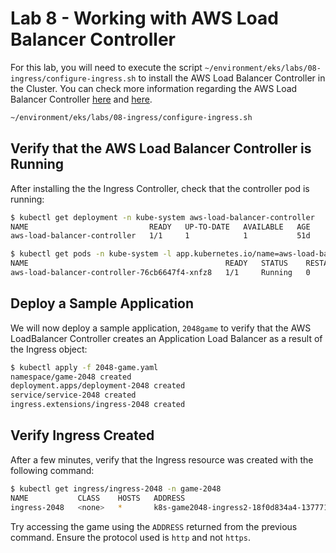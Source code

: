 # Lab 8 - Working with AWS Load Balancer Controller

For this lab, you will need to execute the script `~/environment/eks/labs/08-ingress/configure-ingress.sh` to install the AWS Load Balancer Controller in the Cluster. You can check more information regarding the AWS Load Balancer Controller [here](https://kubernetes-sigs.github.io/aws-load-balancer-controller/latest/) and [here](https://docs.aws.amazon.com/eks/latest/userguide/alb-ingress.html).

```bash
~/environment/eks/labs/08-ingress/configure-ingress.sh
```

## Verify that the AWS Load Balancer Controller is Running

 After installing the the Ingress Controller, check that the controller pod is running:

```bash
$ kubectl get deployment -n kube-system aws-load-balancer-controller
NAME                           READY   UP-TO-DATE   AVAILABLE   AGE
aws-load-balancer-controller   1/1     1            1           51d

$ kubectl get pods -n kube-system -l app.kubernetes.io/name=aws-load-balancer-controller
NAME                                            READY   STATUS    RESTARTS   AGE
aws-load-balancer-controller-76cb6647f4-xnfz8   1/1     Running   0          4d1h
```

## Deploy a Sample Application

We will now deploy a sample application, `2048game` to verify that the AWS LoadBalancer Controller creates an Application Load Balancer as a result of the Ingress object:

```bash
$ kubectl apply -f 2048-game.yaml
namespace/game-2048 created
deployment.apps/deployment-2048 created
service/service-2048 created
ingress.extensions/ingress-2048 created
```

## Verify Ingress Created

After a few minutes, verify that the Ingress resource was created with the following command:

```bash
$ kubectl get ingress/ingress-2048 -n game-2048
NAME           CLASS    HOSTS   ADDRESS                                                                      PORTS   AGE
ingress-2048   <none>   *       k8s-game2048-ingress2-18f0d834a4-1377718652.eu-central-1.elb.amazonaws.com   80      1d
```

Try accessing the game using the `ADDRESS` returned from the previous command. Ensure the protocol used is `http` and not `https`.
